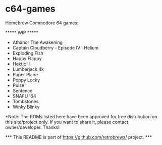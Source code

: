 # c64-games
Homebrew Commodore 64 games:

***** WIP *****

- Athanor The Awakening<br />
- Captain Cloudberry - Episode IV : Helium<br />
- Exploding Fish<br />
- Happy Flappy<br />
- Hektic II<br />
- Lumberjack 4k<br />
- Paper Plane<br />
- Poppy Locky<br />
- Pulse<br />
- Sentence<br />
- SNAFU '64<br />
- Tombstones<br />
- Winky Blinky<br />


*Note: The ROMs listed here have been approved for free distribution on this site/project only. If you want to share it, please contact owner/developer. Thanks!

*** This README is part of https://github.com/retrobrews/ project. ***
